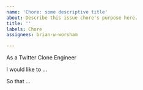 ```yaml
---
name: 'Chore: some descriptive title'
about: Describe this issue chore's purpose here.
title: ''
labels: Chore
assignees: brian-w-worsham

---
```


As a Twitter Clone Engineer

I would like to ...

So that ...

